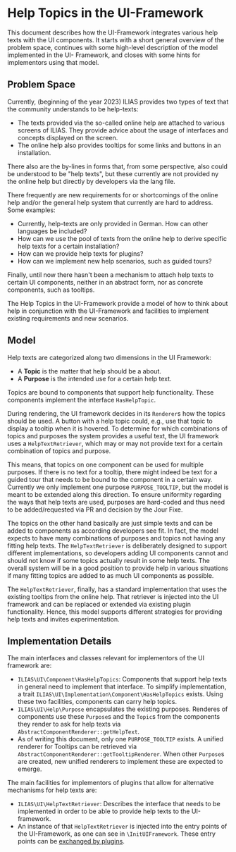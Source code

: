 # Help Topics in the UI-Framework

This document describes how the UI-Framework integrates various help texts with
the UI components. It starts with a short general overview of the problem space,
continues with some high-level description of the model implemented in the UI-
Framework, and closes with some hints for implementors using that model.

## Problem Space

Currently, (beginning of the year 2023) ILIAS provides two types of text that the
community understands to be help-texts:

* The texts provided via the so-called online help are attached to various screens
  of ILIAS. They provide advice about the usage of interfaces and concepts displayed
  on the screen.
* The online help also provides tooltips for some links and buttons in an installation.

There also are the by-lines in forms that, from some perspective, also could be
understood to be "help texts", but these currently are not provided ny the online
help but directly by developers via the lang file.

There frequently are new requirements for or shortcomings of the online help and/or
the general help system that currently are hard to address. Some examples:

* Currently, help-texts are only provided in German. How can other languages be
  included?
* How can we use the pool of texts from the online help to derive specific help
  texts for a certain installation?
* How can we provide help texts for plugins?
* How can we implement new help scenarios, such as guided tours?

Finally, until now there hasn't been a mechanism to attach help texts to certain
UI components, neither in an abstract form, nor as concrete components, such as
tooltips.

The Help Topics in the UI-Framework provide a model of how to think about help in
conjunction with the UI-Framework and facilities to implement existing requirements
and new scenarios.


## Model

Help texts are categorized along two dimensions in the UI Framework:

* A **Topic** is the matter that help should be a about.
* A **Purpose** is the intended use for a certain help text.

Topics are bound to components that support help functionality. These components
implement the interface `HasHelpTopic`.

During rendering, the UI framework decides in its `Renderer`s how the topics should
be used. A button with a help topic could, e.g., use that topic to display a tooltip
when it is hovered. To determine for which combinations of topics and purposes the
system provides a useful text, the UI framework uses a `HelpTextRetriever`, which
may or may not provide text for a certain combination of topics and purpose.

This means, that topics on one component can be used for multiple purposes. If
there is no text for a tooltip, there might indeed be text for a guided tour that
needs to be bound to the component in a certain way. Currently we only implement
one purpose `PURPOSE_TOOLTIP`, but the model is meant to be extended along this
direction. To ensure uniformity regarding the ways that help texts are used,
purposes are hard-coded and thus need to be added/requested via PR and decision
by the Jour Fixe.

The topics on the other hand basically are just simple texts and can be added to
components as according developers see fit. In fact, the model expects to have
many combinations of purposes and topics not having any fitting help texts. The
`HelpTextRetriever` is deliberately designed to support different implementations,
so developers adding UI components cannot and should not know if some topics
actually result in some help texts. The overall system will be in a good position
to provide help in various situations if many fitting topics are added to as
much UI components as possible.

The `HelpTextRetriever`, finally, has a standard implementation that uses the
existing tooltips from the online help. That retriever is injected into the
UI framework and can be replaced or extended via existing plugin functionality.
Hence, this model supports different strategies for providing help texts and
invites experimentation.


## Implementation Details

The main interfaces and classes relevant for implementors of the UI framework
are:

* `ILIAS\UI\Component\HasHelpTopics`: Components that support help texts in general
  need to implement that interface. To simplify implementation, a trait
  `ILIAS\UI\Implementation\Component\HasHelpTopics` exists. Using these two facilities,
  components can carry help topics.
* `ILIAS\UI\Help\Purpose` encapsulates the existing purposes. Renderes of components
  use these `Purpose`s and the `Topic`s from the components they render to ask
  for help texts via `AbstractComponentRenderer::getHelpText`.
* As of writing this document, only one `PURPOSE_TOOLTIP` exists. A unified renderer
  for Tooltips can be retrieved via `AbstractComponentRenderer::getTooltipRenderer`.
  When other `Purpose`s are created, new unified renderers to implement these
  are expected to emerge. 

The main facilities for implementors of plugins that allow for alternative mechanisms
for help texts are:

* `ILIAS\UI\HelpTextRetriever`: Describes the interface that needs to be implemented
  in order to be able to provide help texts to the UI-framework.
* An instance of that `HelpTextRetriever` is injected into the entry points of the
  UI-Framework, as one can see in `\InitUIFramework`. These entry points can be 
  [exchanged by plugins](docs/development/ui-plugin-manipulations.md).
